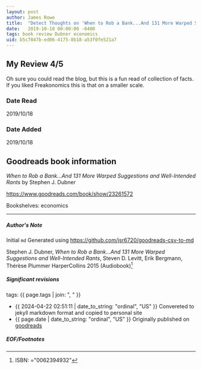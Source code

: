 ```yaml
---
layout: post
author: James Rowe
title:  "Detect Thoughts on 'When to Rob a Bank...And 131 More Warped Suggestions and Well-Intended Rants'"
date:   2019-10-18 00:00:00 -0400
tags: book review Dubner economics
uid: b5c7847b-ed06-4175-8b18-a53f0fe521a7
---
```


<!-- highly dependent on how you personally use jekyll templates, and how you want this to show up -->
<!-- escape any jekyll keys with double brackets -->

## My Review 4/5

Oh sure you could read the blog, but this is a fun read of collection of facts. If you liked Freakonomics this is that on a smaller scale.

### Date Read
2019/10/18

### Date Added
2019/10/18

## Goodreads book information

*When to Rob a Bank...And 131 More Warped Suggestions and Well-Intended Rants* by Stephen J. Dubner

https://www.goodreads.com/book/show/23261572

Bookshelves: economics

---

##### Author's Note

Initial `md` Generated using https://github.com/jsr6720/goodreads-csv-to-md

Stephen J. Dubner, *When to Rob a Bank...And 131 More Warped Suggestions and Well-Intended Rants*, Steven D. Levitt, Erik Bergmann, Thérèse Plummer HarperCollins 2015 (Audiobook)[^1]

##### Significant revisions

tags: {{ page.tags | join: ", " }} <!-- todo move this somewhere -->

- {{ 2024-04-22 02:51:11 | date_to_string: "ordinal", "US" }} Convereted to jekyll markdown format and copied to personal site
- {{ page.date | date_to_string: "ordinal", "US" }} Originally published on [goodreads](https://www.goodreads.com)

##### EOF/Footnotes

[^1]: ISBN: ="0062394932"